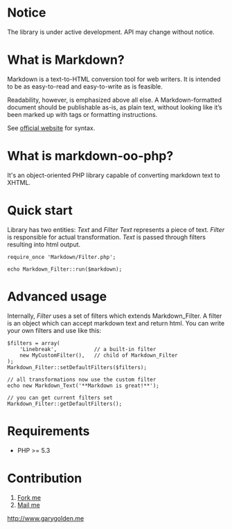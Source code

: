 Notice
======

The library is under active development. API may change without notice.

What is Markdown?
=================

Markdown is a text-to-HTML conversion tool for web writers.
It is intended to be as easy-to-read and easy-to-write as is feasible.

Readability, however, is emphasized above all else.
A Markdown-formatted document should be publishable as-is, as plain text,
without looking like it’s been marked up with tags or formatting instructions.

See [official website](http://daringfireball.net/projects/markdown/syntax) for syntax.


What is markdown-oo-php?
========================

It's an object-oriented PHP library capable of converting markdown text to XHTML.


Quick start
=========

Library has two entities: _Text_ and _Filter_
_Text_ represents a piece of text.
_Filter_ is responsible for actual transformation.
_Text_ is passed through filters resulting into html output.

    require_once 'Markdown/Filter.php';

    echo Markdown_Filter::run($markdown);

Advanced usage
==============

Internally, _Filter_ uses a set of filters which extends Markdown_Filter.
A filter is an object which can accept markdown text and return html.
You can write your own filters and use like this:

    $filters = array(
        'Linebreak',            // a built-in filter
        new MyCustomFilter(),   // child of Markdown_Filter
    );
    Markdown_Filter::setDefaultFilters($filters);

    // all transformations now use the custom filter
    echo new Markdown_Text('**Markdown is great!**');

    // you can get current filters set
    Markdown_Filter::getDefaultFilters();


Requirements
===========

  *  PHP  >= 5.3

Contribution
==========

  1.  [Fork me](https://github.com/garygolden/markdown-oo-php)
  2.  [Mail me](mailto:max@garygolden.me)

http://www.garygolden.me
